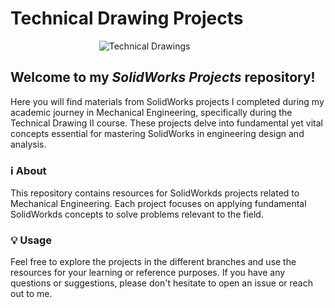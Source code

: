 # Technical Drawing Projects
&nbsp; &nbsp; &nbsp; &nbsp; &nbsp; &nbsp; &nbsp; &nbsp; &nbsp; &nbsp; &nbsp; &nbsp; &nbsp; &nbsp; &nbsp; &nbsp; &nbsp; &nbsp; <img src="https://as1.ftcdn.net/v2/jpg/01/03/75/58/500_F_103755884_1vWfASkkymZRbYPFCef86Y9JIypLTO5L.jpg" alt="Technical Drawings" width="auto" height="auto">

## Welcome to my <em>SolidWorks Projects</em> repository!
Here you will find materials from SolidWorks projects I completed during my academic journey in Mechanical Engineering, specifically during the Technical Drawing II course. These projects delve into fundamental yet vital concepts essential for mastering SolidWorks in engineering design and analysis.

### ℹ️ About 
This repository contains resources for SolidWorkds projects related to Mechanical Engineering. Each project focuses on applying fundamental SolidWorkds concepts to solve problems relevant to the field.

### 💡 Usage
Feel free to explore the projects in the different branches and use the resources for your learning or reference purposes. If you have any questions or suggestions, please don't hesitate to open an issue or reach out to me.
